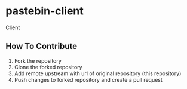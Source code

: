 # pastebin-client
Client

## How To Contribute
<ol>
<li>Fork the repository</li>
<li>Clone the forked repository</li>
<li>Add remote upstream with url of original repository (this repository)</li>
<li>Push changes to forked repository and create a pull request</li>
</ol>
